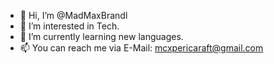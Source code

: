- 👋 Hi, I’m @MadMaxBrandl
- 👀 I’m interested in Tech.
- 🌱 I’m currently learning new languages.
- 📫 You can reach me via E-Mail: mcxpericaraft@gmail.com

<!---
MadMaxBrandl/MadMaxBrandl is a ✨ special ✨ repository because its `README.md` appears on your GitHub profile.
You can click the Preview link to take a look at your changes.
--->
